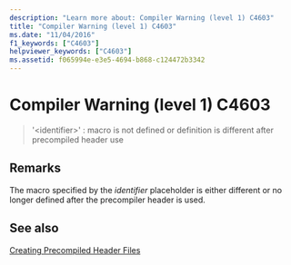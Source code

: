 ```yaml
---
description: "Learn more about: Compiler Warning (level 1) C4603"
title: "Compiler Warning (level 1) C4603"
ms.date: "11/04/2016"
f1_keywords: ["C4603"]
helpviewer_keywords: ["C4603"]
ms.assetid: f065994e-e3e5-4694-b868-c124472b3342
---
```

# Compiler Warning (level 1) C4603

> '\<identifier>' : macro is not defined or definition is different after precompiled header use

## Remarks

The macro specified by the *identifier* placeholder is either different or no longer defined after the precompiler header is used.

## See also

[Creating Precompiled Header Files](../../build/creating-precompiled-header-files.md)
